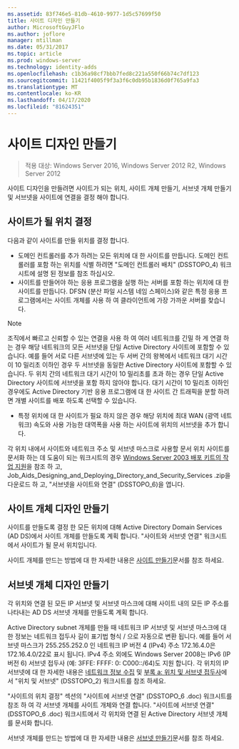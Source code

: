 ```yaml
---
ms.assetid: 83f746e5-81db-4610-9977-1d5c57699f50
title: 사이트 디자인 만들기
author: MicrosoftGuyJFlo
ms.author: joflore
manager: mtillman
ms.date: 05/31/2017
ms.topic: article
ms.prod: windows-server
ms.technology: identity-adds
ms.openlocfilehash: c1b36a98cf7bbb7fed8c221a550f66b74c7df123
ms.sourcegitcommit: 11421f4005f9f3a3f6c0db95b1836d0f765a9fa3
ms.translationtype: MT
ms.contentlocale: ko-KR
ms.lasthandoff: 04/17/2020
ms.locfileid: "81624351"
---
```

# <a name="creating-a-site-design"></a>사이트 디자인 만들기

> 적용 대상: Windows Server 2016, Windows Server 2012 R2, Windows Server 2012

사이트 디자인을 만들려면 사이트가 되는 위치, 사이트 개체 만들기, 서브넷 개체 만들기 및 서브넷을 사이트에 연결을 결정 해야 합니다.

## <a name="deciding-which-locations-will-become-sites"></a>사이트가 될 위치 결정

다음과 같이 사이트를 만들 위치를 결정 합니다.

- 도메인 컨트롤러를 추가 하려는 모든 위치에 대 한 사이트를 만듭니다. 도메인 컨트롤러를 포함 하는 위치를 식별 하려면 "도메인 컨트롤러 배치" (DSSTOPO_4) 워크시트에 설명 된 정보를 참조 하십시오.
- 사이트를 만들어야 하는 응용 프로그램을 실행 하는 서버를 포함 하는 위치에 대 한 사이트를 만듭니다. DFSN (분산 파일 시스템 네임 스페이스)와 같은 특정 응용 프로그램에서는 사이트 개체를 사용 하 여 클라이언트에 가장 가까운 서버를 찾습니다.

> [!NOTE]
> 조직에서 빠르고 신뢰할 수 있는 연결을 사용 하 여 여러 네트워크를 긴밀 하 게 연결 하는 경우 해당 네트워크의 모든 서브넷을 단일 Active Directory 사이트에 포함할 수 있습니다. 예를 들어 서로 다른 서브넷에 있는 두 서버 간의 왕복에서 네트워크 대기 시간이 10 밀리초 이하인 경우 두 서브넷을 동일한 Active Directory 사이트에 포함할 수 있습니다. 두 위치 간의 네트워크 대기 시간이 10 밀리초를 초과 하는 경우 단일 Active Directory 사이트에 서브넷을 포함 하지 않아야 합니다. 대기 시간이 10 밀리초 이하인 경우에도 Active Directory 기반 응용 프로그램에 대 한 사이트 간 트래픽을 분할 하려면 개별 사이트를 배포 하도록 선택할 수 있습니다.

- 특정 위치에 대 한 사이트가 필요 하지 않은 경우 해당 위치에 최대 WAN (광역 네트워크) 속도와 사용 가능한 대역폭을 사용 하는 사이트에 위치의 서브넷을 추가 합니다.

각 위치 내에서 사이트와 네트워크 주소 및 서브넷 마스크로 사용할 문서 위치 사이트를 문서화 하는 데 도움이 되는 워크시트의 경우 [Windows Server 2003 배포 키트의 작업 지원](https://microsoft.com/download/details.aspx?id=9608)을 참조 하 고, Job_Aids_Designing_and_Deploying_Directory_and_Security_Services .zip을 다운로드 하 고, "서브넷을 사이트와 연결" (DSSTOPO_6)을 엽니다.

## <a name="creating-a-site-object-design"></a>사이트 개체 디자인 만들기

사이트를 만들도록 결정 한 모든 위치에 대해 Active Directory Domain Services (AD DS)에서 사이트 개체를 만들도록 계획 합니다. "사이트와 서브넷 연결" 워크시트에서 사이트가 될 문서 위치입니다.

사이트 개체를 만드는 방법에 대 한 자세한 내용은 [사이트 만들기](https://docs.microsoft.com/previous-versions/windows/it-pro/windows-server-2008-R2-and-2008/cc772304(v=ws.11))문서를 참조 하세요.

## <a name="creating-a-subnet-object-design"></a>서브넷 개체 디자인 만들기

각 위치와 연결 된 모든 IP 서브넷 및 서브넷 마스크에 대해 사이트 내의 모든 IP 주소를 나타내는 AD DS 서브넷 개체를 만들도록 계획 합니다.

Active Directory subnet 개체를 만들 때 네트워크 IP 서브넷 및 서브넷 마스크에 대 한 정보는 네트워크 접두사 길이 표기법 형식 <IP address> / <prefix length>으로 자동으로 변환 됩니다. 예를 들어 서브넷 마스크가 255.255.252.0 인 네트워크 IP 버전 4 (IPv4) 주소 172.16.4.0은 172.16.4.0/22로 표시 됩니다. IPv4 주소 외에도 Windows Server 2008는 IPv6 (IP 버전 6) 서브넷 접두사 (예: 3FFE: FFFF: 0: C000::/64)도 지원 합니다. 각 위치의 IP 서브넷에 대 한 자세한 내용은 [네트워크 정보 수집](../../ad-ds/plan/Collecting-Network-Information.md) 및 [부록 a: 위치 및 서브넷 접두사](Appendix-A--Locations-and-Subnet-Prefixes.md)에서 "위치 및 서브넷" (DSSTOPO_2) 워크시트를 참조 하세요.

"사이트의 위치 결정" 섹션의 "사이트에 서브넷 연결" (DSSTOPO_6 .doc) 워크시트를 참조 하 여 각 서브넷 개체를 사이트 개체와 연결 합니다. "사이트에 서브넷 연결" (DSSTOPO_6 .doc) 워크시트에서 각 위치와 연결 된 Active Directory 서브넷 개체를 문서화 합니다.

서브넷 개체를 만드는 방법에 대 한 자세한 내용은 [서브넷 만들기](https://docs.microsoft.com/previous-versions/windows/it-pro/windows-server-2008-R2-and-2008/cc770372(v=ws.11))문서를 참조 하세요.

